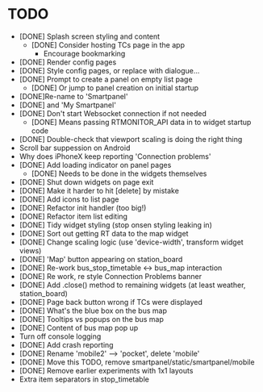 TODO
====

* [DONE] Splash screen styling and content
    * [DONE] Consider hosting TCs page in the app
       * Encourage bookmarking
* [DONE] Render config pages
* [DONE] Style config pages, or replace with dialogue...
* [DONE] Prompt to create a panel on empty list page
    * [DONE] Or jump to panel creation on initial startup
* [DONE]Re-name to 'Smartpanel'
*    [DONE] and 'My Smartpanel'
* [DONE] Don't start Websocket connection if not needed
    * [DONE] Means passing RTMONITOR_API data in to widget startup code
* [DONE] Double-check that viewport scaling is doing the right thing
* Scroll bar suppession on Android
* Why does iPhoneX keep reporting 'Connection problems'
* [DONE] Add loading indicator on panel pages
    * [DONE] Needs to be done in the widgets themselves
* [DONE] Shut down widgets on page exit
* [DONE] Make it harder to hit [delete] by mistake
* [DONE] Add icons to list page
* [DONE] Refactor init handler (too big!)
* [DONE] Refactor item list editing
* [DONE] Tidy widget styling (stop onsen styling leaking in)
* [DONE] Sort out getting RT data to the map widget
* [DONE] Change scaling logic (use 'device-width', transform widget views)
* [DONE] 'Map' button appearing on station_board
* [DONE] Re-work bus_stop_timetable <-> bus_map interaction
* [DONE] Re work, re style Connection Problems banner
* [DONE] Add .close() method to remaining widgets (at least weather, station_board)
* [DONE] Page back button wrong if TCs were displayed
* [DONE] What's the blue box on the bus map
* [DONE] Tooltips vs popups on the bus map
* [DONE] Content of bus map pop up
* Turn off console logging
* [DONE] Add crash reporting
* [DONE] Rename 'mobile2' --> 'pocket', delete 'mobile'
* [DONE] Move this TODO, remove smartpanel/static/smartpanel/mobile
* [DONE] Remove earlier experiments with 1x1 layouts
* Extra item separators in stop_timetable